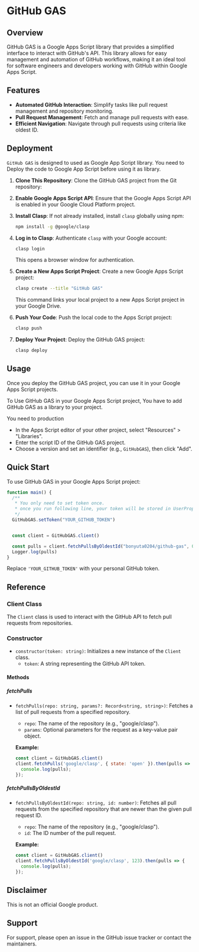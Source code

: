# GitHub GAS

## Overview
GitHub GAS is a Google Apps Script library that provides a simplified interface to interact with GitHub's API. This library allows for easy management and automation of GitHub workflows, making it an ideal tool for software engineers and developers working with GitHub within Google Apps Script.

## Features
- **Automated GitHub Interaction**: Simplify tasks like pull request management and repository monitoring.
- **Pull Request Management**: Fetch and manage pull requests with ease.
- **Efficient Navigation**: Navigate through pull requests using criteria like oldest ID.

## Deployment
`GitHub GAS` is designed to used as Google App Script library.
You need to Deploy the code to Google App Script before using it as library.

1. **Clone This Repository**: Clone the GitHub GAS project from the Git repository:

2. **Enable Google Apps Script API**: Ensure that the Google Apps Script API is enabled in your Google Cloud Platform project.

3. **Install Clasp**: If not already installed, install `clasp` globally using npm:
   ```bash
   npm install -g @google/clasp
   ```

4. **Log in to Clasp**: Authenticate `clasp` with your Google account:
   ```bash
   clasp login
   ```
   This opens a browser window for authentication.

5. **Create a New Apps Script Project**: Create a new Google Apps Script project:
   ```bash
   clasp create --title "GitHub GAS"
   ```
   This command links your local project to a new Apps Script project in your Google Drive.

6. **Push Your Code**: Push the local code to the Apps Script project:
   ```bash
   clasp push
   ```

8. **Deploy Your Project**: Deploy the GitHub GAS project:
   ```bash
   clasp deploy
   ```

## Usage
Once you deploy the GitHub GAS project, you can use it in your Google Apps Script projects.

To Use GitHub GAS in your Google Apps Script project, You have to add GitHub GAS as a library to your project.

You need to production
   - In the Apps Script editor of your other project, select "Resources" > "Libraries".
   - Enter the script ID of the GitHub GAS project.
   - Choose a version and set an identifier (e.g., `GitHubGAS`), then click "Add".



## Quick Start  
To use GitHub GAS in your Google Apps Script project:


```javascript
function main() {
  /**
   * You only need to set token once.
   * once you run following line, your token will be stored in UserProperty and you don't need to set token again.
   */ 
  GitHubGAS.setToken("YOUR_GITHUB_TOKEN")


  const client = GitHubGAS.client()

  const pulls = client.fetchPullsByOldestId("bonyuta0204/github-gas", 0)
  Logger.log(pulls)
}
```
Replace `'YOUR_GITHUB_TOKEN'` with your personal GitHub token.


## Reference
<!-- Interface for Client method -->

### Client Class

The `Client` class is used to interact with the GitHub API to fetch pull requests from repositories.

### Constructor

- `constructor(token: string)`: Initializes a new instance of the `Client` class.
  - `token`: A string representing the GitHub API token.

#### Methods

##### fetchPulls

- `fetchPulls(repo: string, params?: Record<string, string>)`: Fetches a list of pull requests from a specified repository.
  - `repo`: The name of the repository (e.g., "google/clasp").
  - `params`: Optional parameters for the request as a key-value pair object.
  
  **Example:**
  ```javascript
  const client = GitHubGAS.client()
  client.fetchPulls('google/clasp', { state: 'open' }).then(pulls => {
    console.log(pulls);
  });
  ```

##### fetchPullsByOldestId

- `fetchPullsByOldestId(repo: string, id: number)`: Fetches all pull requests from the specified repository that are newer than the given pull request ID.
  - `repo`: The name of the repository (e.g., "google/clasp").
  - `id`: The ID number of the pull request.
  
  **Example:**
  ```javascript
  const client = GitHubGAS.client()
  client.fetchPullsByOldestId('google/clasp', 123).then(pulls => {
    console.log(pulls);
  });
  ```

## Disclaimer
This is not an official Google product.

## Support
For support, please open an issue in the GitHub issue tracker or contact the maintainers.